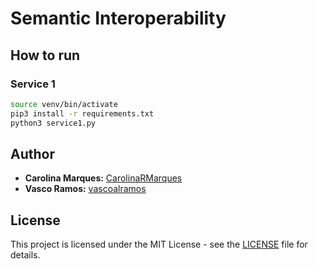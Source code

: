 # Semantic Interoperability

## How to run

### Service 1

```bash
source venv/bin/activate
pip3 install -r requirements.txt
python3 service1.py
```

## Author

-   **Carolina Marques:** [CarolinaRMarques](https://github.com/CarolinaRMarques)
-   **Vasco Ramos:** [vascoalramos](https://vascoalramos.me)

## License

This project is licensed under the MIT License - see the [LICENSE](LICENSE) file for details.
